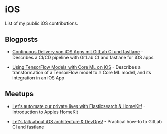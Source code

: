 # iOS 

List of my public iOS contributions.

## Blogposts

* [Continuous Delivery von iOS Apps mit GitLab CI und fastlane](https://www.inovex.de/blog/continuous-delivery-ios-apps-gitlab-ci-fastlane/) - Describes a CI/CD pipeline with GitLab CI and fastlane for iOS apps.

* [Using TensorFlow Models with Core ML on iOS](https://www.inovex.de/blog/tensorflow-models-with-core-ml/) - Describes a transformation of a TensorFlow model to a Core ML model, and its integration in an iOS App

## Meetups

* [Let's automate our private lives with Elasticsearch & HomeKit!](https://www.meetup.com/de-DE/inovex-karlsruhe/events/239379853/) - Introduction to Apples HomeKit

* [Let's talk about iOS architecture & DevOps!](https://www.meetup.com/de-DE/inovex-cologne/events/236813598/) - Practical how-to to GitLab CI and fastlane
